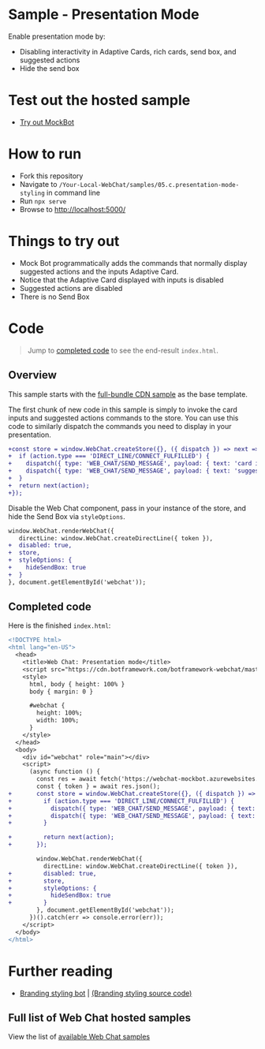# Sample - Presentation Mode

Enable presentation mode by:
- Disabling interactivity in Adaptive Cards, rich cards, send box, and suggested actions
- Hide the send box

# Test out the hosted sample
- [Try out MockBot](https://microsoft.github.io/BotFramework-WebChat/05.c.presentation-mode-styling)

# How to run
- Fork this repository
- Navigate to `/Your-Local-WebChat/samples/05.c.presentation-mode-styling` in command line
- Run `npx serve`
- Browse to [http://localhost:5000/](http://localhost:5000/)

# Things to try out

- Mock Bot programmatically adds the commands that normally display suggested actions and the inputs Adaptive Card.
- Notice that the Adaptive Card displayed with inputs is disabled
- Suggested actions are disabled
- There is no Send Box

# Code

> Jump to [completed code](#completed-code) to see the end-result `index.html`.

## Overview

This sample starts with the [full-bundle CDN sample](./../01.a.getting-started-full-bundle/README.md) as the base template.

The first chunk of new code in this sample is simply to invoke the card inputs and suggested actions commands to the store. You can use this code to similarly dispatch the commands you need to display in your presentation.

```diff
+const store = window.WebChat.createStore({}, ({ dispatch }) => next => action => {
+  if (action.type === 'DIRECT_LINE/CONNECT_FULFILLED') {
+    dispatch({ type: 'WEB_CHAT/SEND_MESSAGE', payload: { text: 'card inputs' } });
+    dispatch({ type: 'WEB_CHAT/SEND_MESSAGE', payload: { text: 'suggested-actions' } });
+  }
+  return next(action);
+});
```

Disable the Web Chat component, pass in your instance of the store, and hide the Send Box via `styleOptions`.

```diff
window.WebChat.renderWebChat({
   directLine: window.WebChat.createDirectLine({ token }),
+  disabled: true,
+  store,
+  styleOptions: {
+    hideSendBox: true
+  }
}, document.getElementById('webchat'));
```


## Completed code

Here is the finished `index.html`:

```diff
<!DOCTYPE html>
<html lang="en-US">
  <head>
    <title>Web Chat: Presentation mode</title>
    <script src="https://cdn.botframework.com/botframework-webchat/master/webchat.js"></script>
    <style>
      html, body { height: 100% }
      body { margin: 0 }

      #webchat {
        height: 100%;
        width: 100%;
      }
    </style>
  </head>
  <body>
    <div id="webchat" role="main"></div>
    <script>
      (async function () {
        const res = await fetch('https://webchat-mockbot.azurewebsites.net/directline/token', { method: 'POST' });
        const { token } = await res.json();
+       const store = window.WebChat.createStore({}, ({ dispatch }) => next => action => {
+         if (action.type === 'DIRECT_LINE/CONNECT_FULFILLED') {
+           dispatch({ type: 'WEB_CHAT/SEND_MESSAGE', payload: { text: 'card inputs' } });
+           dispatch({ type: 'WEB_CHAT/SEND_MESSAGE', payload: { text: 'suggested-actions' } });
+         }

+         return next(action);
+       });

        window.WebChat.renderWebChat({
          directLine: window.WebChat.createDirectLine({ token }),
+         disabled: true,
+         store,
+         styleOptions: {
+           hideSendBox: true
+         }
        }, document.getElementById('webchat'));
      })().catch(err => console.error(err));
    </script>
  </body>
</html>
```
# Further reading

- [Branding styling bot](https://microsoft.github.io/BotFramework-WebChat/05.a.branding-webchat-styling) | [(Branding styling source code)](https://github.com/Microsoft/BotFramework-WebChat/tree/master/samples/05.a.branding-webchat-styling)

## Full list of Web Chat hosted samples

View the list of [available Web Chat samples](https://github.com/Microsoft/BotFramework-WebChat/tree/master/samples)
